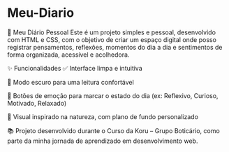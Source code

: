 # Meu-Diario

🌿 Meu Diário Pessoal
Este é um projeto simples e pessoal, desenvolvido com HTML e CSS, com o objetivo de criar um espaço digital onde posso registrar pensamentos, reflexões, momentos do dia a dia e sentimentos de forma organizada, acessível e acolhedora.

✨ Funcionalidades
✅ Interface limpa e intuitiva

🌙 Modo escuro para uma leitura confortável

💬 Botões de emoção para marcar o estado do dia (ex: Reflexivo, Curioso, Motivado, Relaxado)

🌄 Visual inspirado na natureza, com plano de fundo personalizado

📚 Projeto desenvolvido durante o Curso da Koru – Grupo Boticário, como parte da minha jornada de aprendizado em desenvolvimento web.
